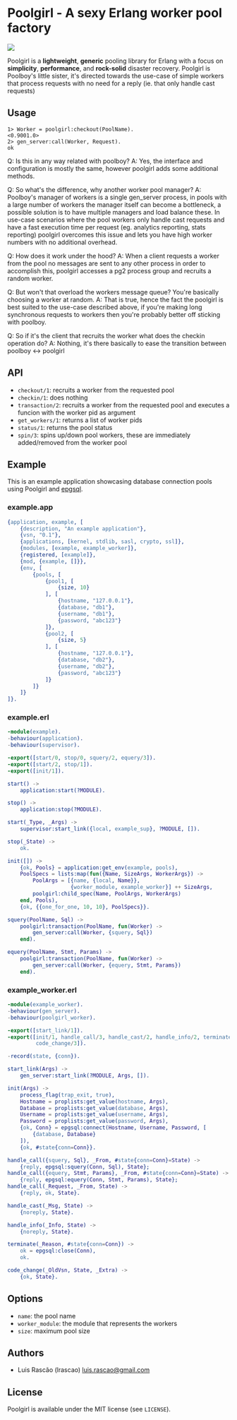 # Poolgirl - A sexy Erlang worker pool factory

[![](https://travis-ci.org/MiniclipPortugal/poolgirl.png?branch=master)](https://travis-ci.org/MiniclipPortugal/poolgirl)

Poolgirl is a **lightweight**, **generic** pooling library for Erlang with a
focus on **simplicity**, **performance**, and **rock-solid** disaster recovery.
Poolgirl is Poolboy's little sister, it's directed towards the use-case of simple workers that process requests with no need for a reply (ie. that only handle cast requests)

## Usage

```erl-sh
1> Worker = poolgirl:checkout(PoolName).
<0.9001.0>
2> gen_server:call(Worker, Request).
ok
```

Q: Is this in any way related with poolboy?
A: Yes, the interface and configuration is mostly the same, however poolgirl adds some additional methods.

Q: So what's the difference, why another worker pool manager?
A: Poolboy's manager of workers is a single gen_server process, in pools with a large number of workers the manager itself can become a bottleneck, a possible solution is to have multiple managers and load balance these.
In use-case scenarios where the pool workers only handle cast requests and have a fast execution time per request (eg. analytics reporting, stats reporting) poolgirl overcomes this issue and lets you have high worker numbers with no additional overhead.

Q: How does it work under the hood?
A: When a client requests a worker from the pool no messages are sent to any other process in order to accomplish this, poolgirl accesses a pg2 process group and recruits a random worker.

Q: But won't that overload the workers message queue? You're basically choosing a worker at random.
A: That is true, hence the fact the poolgirl is best suited to the use-case described above, if you're making long synchronous requests to workers then you're probably better off sticking with poolboy.

Q: So if it's the client that recruits the worker what does the checkin operation do?
A: Nothing, it's there basically to ease the transition between poolboy <-> poolgirl

## API

- `checkout/1`: recruits a worker from the requested pool
- `checkin/1`: does nothing
- `transaction/2`: recruits a worker from the requested pool and executes a funcion with the worker pid as argument
- `get_workers/1`: returns a list of worker pids
- `status/1`: returns the pool status
- `spin/3`: spins up/down pool workers, these are immediately added/removed from the worker pool

## Example

This is an example application showcasing database connection pools using
Poolgirl and [epgsql](https://github.com/epgsql/epgsql).

### example.app

```erlang
{application, example, [
    {description, "An example application"},
    {vsn, "0.1"},
    {applications, [kernel, stdlib, sasl, crypto, ssl]},
    {modules, [example, example_worker]},
    {registered, [example]},
    {mod, {example, []}},
    {env, [
        {pools, [
            {pool1, [
                {size, 10}
            ], [
                {hostname, "127.0.0.1"},
                {database, "db1"},
                {username, "db1"},
                {password, "abc123"}
            ]},
            {pool2, [
                {size, 5}
            ], [
                {hostname, "127.0.0.1"},
                {database, "db2"},
                {username, "db2"},
                {password, "abc123"}
            ]}
        ]}
    ]}
]}.
```

### example.erl

```erlang
-module(example).
-behaviour(application).
-behaviour(supervisor).

-export([start/0, stop/0, squery/2, equery/3]).
-export([start/2, stop/1]).
-export([init/1]).

start() ->
    application:start(?MODULE).

stop() ->
    application:stop(?MODULE).

start(_Type, _Args) ->
    supervisor:start_link({local, example_sup}, ?MODULE, []).

stop(_State) ->
    ok.

init([]) ->
    {ok, Pools} = application:get_env(example, pools),
    PoolSpecs = lists:map(fun({Name, SizeArgs, WorkerArgs}) ->
        PoolArgs = [{name, {local, Name}},
                    {worker_module, example_worker}] ++ SizeArgs,
        poolgirl:child_spec(Name, PoolArgs, WorkerArgs)
    end, Pools),
    {ok, {{one_for_one, 10, 10}, PoolSpecs}}.

squery(PoolName, Sql) ->
    poolgirl:transaction(PoolName, fun(Worker) ->
        gen_server:call(Worker, {squery, Sql})
    end).

equery(PoolName, Stmt, Params) ->
    poolgirl:transaction(PoolName, fun(Worker) ->
        gen_server:call(Worker, {equery, Stmt, Params})
    end).
```

### example_worker.erl

```erlang
-module(example_worker).
-behaviour(gen_server).
-behaviour(poolgirl_worker).

-export([start_link/1]).
-export([init/1, handle_call/3, handle_cast/2, handle_info/2, terminate/2,
         code_change/3]).

-record(state, {conn}).

start_link(Args) ->
    gen_server:start_link(?MODULE, Args, []).

init(Args) ->
    process_flag(trap_exit, true),
    Hostname = proplists:get_value(hostname, Args),
    Database = proplists:get_value(database, Args),
    Username = proplists:get_value(username, Args),
    Password = proplists:get_value(password, Args),
    {ok, Conn} = epgsql:connect(Hostname, Username, Password, [
        {database, Database}
    ]),
    {ok, #state{conn=Conn}}.

handle_call({squery, Sql}, _From, #state{conn=Conn}=State) ->
    {reply, epgsql:squery(Conn, Sql), State};
handle_call({equery, Stmt, Params}, _From, #state{conn=Conn}=State) ->
    {reply, epgsql:equery(Conn, Stmt, Params), State};
handle_call(_Request, _From, State) ->
    {reply, ok, State}.

handle_cast(_Msg, State) ->
    {noreply, State}.

handle_info(_Info, State) ->
    {noreply, State}.

terminate(_Reason, #state{conn=Conn}) ->
    ok = epgsql:close(Conn),
    ok.

code_change(_OldVsn, State, _Extra) ->
    {ok, State}.
```

## Options

- `name`: the pool name
- `worker_module`: the module that represents the workers
- `size`: maximum pool size

## Authors

- Luis Rascão (lrascao) <luis.rascao@gmail.com>

## License

Poolgirl is available under the MIT license (see `LICENSE`).
